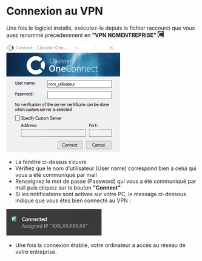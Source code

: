 # Connexion au VPN

Une fois le logiciel installé, exécutez-le depuis le fichier raccourci que vous avez renommé précédemment en **"VPN NOMENTREPRISE"** ![](../../../.gitbook/assets/15.png)

![](../../../.gitbook/assets/16.png)

* La fenêtre ci-dessus s’ouvre
* Vérifiez que le nom d’utilisateur (User name) correspond bien à celui qui vous a été communiqué par mail
* Renseignez le mot de passe (Password) qui vous a été communiqué par mail puis cliquez sur le bouton **"Connect"**
* Si les notifications sont actives sur votre PC, le message ci-dessous indique que vous êtes bien connecté au VPN :

![](../../../.gitbook/assets/17.png)

* Une fois la connexion établie, votre ordinateur a accès au réseau de votre entreprise.

